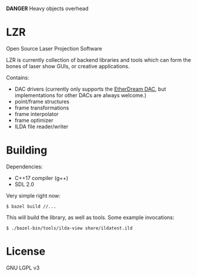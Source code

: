 
**DANGER** Heavy objects overhead

LZR
===

Open Source Laser Projection Software

LZR is currently collection of backend libraries and tools which can form the bones of laser show GUIs, or creative applications.

Contains:

- DAC drivers (currently only supports the [EtherDream DAC](http://www.ether-dream.com/), but implementations for other DACs are always welcome.)
- point/frame structures
- frame transformations
- frame interpolator
- frame optimizer
- ILDA file reader/writer

Building
========

Dependencies:

- C++17 compiler (g++)
- SDL 2.0

Very simple right now:

```shell
$ bazel build //...
```

This will build the library, as well as tools. Some example invocations:

```shell
$ ./bazel-bin/tools/ilda-view share/ildatest.ild
```

License
=======

GNU LGPL v3
